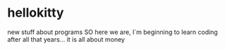 # hellokitty
new stuff about programs
SO here we are, I`m beginning to learn coding after all that years...
it is all about money

